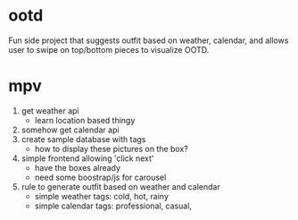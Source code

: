 # ootd
Fun side project that suggests outfit based on weather, calendar, and allows user to swipe on top/bottom pieces to visualize OOTD.


# mpv
1. get weather api 
    - learn location based thingy
2. somehow get calendar api
3. create sample database with tags
    - how to display these pictures on the box?
4. simple frontend allowing 'click next'
    - have the boxes already
    - need some boostrap/js for carousel
5. rule to generate outfit based on weather and calendar
    - simple weather tags: cold, hot, rainy
    - simple calendar tags: professional, casual, 
